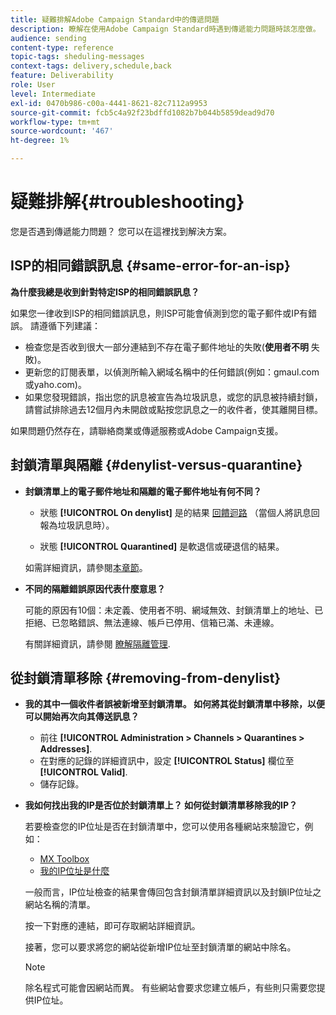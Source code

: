 ```yaml
---
title: 疑難排解Adobe Campaign Standard中的傳遞問題
description: 瞭解在使用Adobe Campaign Standard時遇到傳遞能力問題時該怎麼做。
audience: sending
content-type: reference
topic-tags: sheduling-messages
context-tags: delivery,schedule,back
feature: Deliverability
role: User
level: Intermediate
exl-id: 0470b986-c00a-4441-8621-82c7112a9953
source-git-commit: fcb5c4a92f23bdffd1082b7b044b5859dead9d70
workflow-type: tm+mt
source-wordcount: '467'
ht-degree: 1%

---
```


# 疑難排解{#troubleshooting}

您是否遇到傳遞能力問題？ 您可以在這裡找到解決方案。

## ISP的相同錯誤訊息 {#same-error-for-an-isp}

**為什麼我總是收到針對特定ISP的相同錯誤訊息？**

如果您一律收到ISP的相同錯誤訊息，則ISP可能會偵測到您的電子郵件或IP有錯誤。 請遵循下列建議：
* 檢查您是否收到很大一部分連結到不存在電子郵件地址的失敗(**使用者不明** 失敗)。
* 更新您的訂閱表單，以偵測所輸入網域名稱中的任何錯誤(例如：gmaul.com或yaho.com)。
* 如果您發現錯誤，指出您的訊息被宣告為垃圾訊息，或您的訊息被持續封鎖，請嘗試排除過去12個月內未開啟或點按您訊息之一的收件者，使其離開目標。

如果問題仍然存在，請聯絡商業或傳遞服務或Adobe Campaign支援。

## 封鎖清單與隔離 {#denylist-versus-quarantine}

* **封鎖清單上的電子郵件地址和隔離的電子郵件地址有何不同？**

   * 狀態 **[!UICONTROL On denylist]** 是的結果 [回饋迴路](https://experienceleague.adobe.com/docs/deliverability-learn/deliverability-best-practice-guide/transition-process/infrastructure.html#feedback-loops) （當個人將訊息回報為垃圾訊息時）。

   * 狀態 **[!UICONTROL Quarantined]** 是軟退信或硬退信的結果。

  如需詳細資訊，請參閱[本章節](../../sending/using/understanding-quarantine-management.md#quarantine-vs-denylist)。

* **不同的隔離錯誤原因代表什麼意思？**

  可能的原因有10個：未定義、使用者不明、網域無效、封鎖清單上的地址、已拒絕、已忽略錯誤、無法連線、帳戶已停用、信箱已滿、未連線。

  有關詳細資訊，請參閱 [瞭解隔離管理](../../sending/using/understanding-quarantine-management.md).

## 從封鎖清單移除 {#removing-from-denylist}

* **我的其中一個收件者誤被新增至封鎖清單。 如何將其從封鎖清單中移除，以便可以開始再次向其傳送訊息？**

   * 前往 **[!UICONTROL Administration > Channels > Quarantines > Addresses]**.
   * 在對應的記錄的詳細資訊中，設定 **[!UICONTROL Status]** 欄位至 **[!UICONTROL Valid]**.
   * 儲存記錄。

* **我如何找出我的IP是否位於封鎖清單上？ 如何從封鎖清單移除我的IP？**

  若要檢查您的IP位址是否在封鎖清單中，您可以使用各種網站來驗證它，例如：
   * [MX Toolbox](https://mxtoolbox.com/)
   * [我的IP位址是什麼](https://whatismyipaddress.com)

  一般而言，IP位址檢查的結果會傳回包含封鎖清單詳細資訊以及封鎖IP位址之網站名稱的清單。

  按一下對應的連結，即可存取網站詳細資訊。

  接著，您可以要求將您的網站從新增IP位址至封鎖清單的網站中除名。

  >[!NOTE]
  >
  >除名程式可能會因網站而異。 有些網站會要求您建立帳戶，有些則只需要您提供IP位址。
